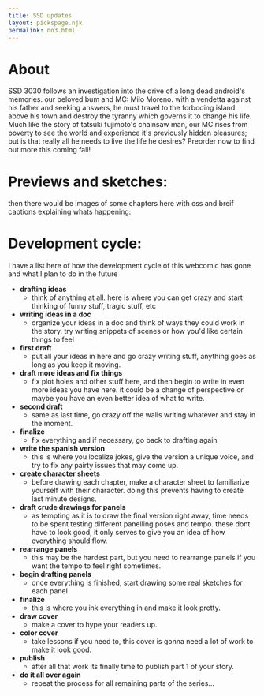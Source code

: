 ```yaml
---
title: SSD updates
layout: pickspage.njk
permalink: no3.html
---
```


# About

SSD 3030 follows an investigation into the drive of a long dead android's memories. our beloved bum and MC: Milo Moreno. with a vendetta against his father and seeking answers, he must travel to the forboding island above his town and destroy the tyranny which governs it to change his life. Much like the story of tatsuki fujimoto's chainsaw man, our MC rises from poverty to see the world and experience it's previously hidden pleasures; but is that really all he needs to live the life he desires? Preorder now to find out more this coming fall!

# Previews and sketches:
then there would be images of some chapters here with css and breif captions explaining whats happening:

# Development cycle:
I have a list here of how the development cycle of this webcomic has gone and what I plan to do in the future
- **drafting ideas**
  - think of anything at all. here is where you can get crazy and start thinking of funny stuff, tragic stuff, etc
- **writing ideas in a doc**
  - organize your ideas in a doc and think of ways they could work in the story. try writing snippets of scenes or how you'd like certain things to feel
- **first draft**
  - put all your ideas in here and go crazy writing stuff, anything goes as long as you keep it moving.
- **draft more ideas and fix things**
  - fix plot holes and other stuff here, and then begin to write in even more ideas you have here. it could be a change of perspective or maybe you have an even better idea of what to write.
- **second draft**
  - same as last time, go crazy off the walls writing whatever and stay in the moment.
- **finalize**
  - fix everything and if necessary, go back to drafting again
- **write the spanish version**
  - this is where you localize jokes, give the version a unique voice, and try to fix any pairty issues that may come up.
- **create character sheets**
  - before drawing each chapter, make a character sheet to familiarize yourself with their character. doing this prevents having to create last minute designs.
- **draft  crude drawings for panels**
  - as tempting as it is to draw the final version right away, time needs to be spent testing different panelling poses and tempo. these dont have to look good, it only serves to give you an idea of how everything should flow.
- **rearrange panels** 
  - this may be the hardest part, but you need to rearrange panels if you want the tempo to feel right sometimes.
- **begin drafting panels**
  - once everything is finished, start drawing some real sketches for each panel
- **finalize**
  - this is where you ink everything in and make it look pretty.
- **draw cover**
  - make a cover to hype your readers up.
- **color cover**
  - take lessons if you need to, this cover is gonna need a lot of work to make it look good.
- **publish**
  - after all that work its finally time to publish part 1 of your story.
- **do it all over again**
  - repeat the process for all remaining parts of the series...